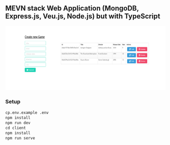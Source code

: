 ## MEVN stack Web Application (MongoDB, Express.js, Veu.js, Node.js) but with TypeScript

![alt text](./public/mv.png)

### Setup
```
cp.env.example .env
npm install
npm run dev
cd client
npm install
npm run serve
```